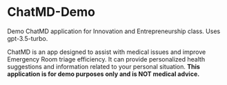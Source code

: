 # ChatMD-Demo
Demo ChatMD application for Innovation and Entrepreneurship class. Uses gpt-3.5-turbo.

ChatMD is an app designed to assist with medical issues and improve Emergency Room triage efficiency. It can provide personalized health suggestions and information related to your personal situation. **This application is for demo purposes only and is NOT medical advice.**
